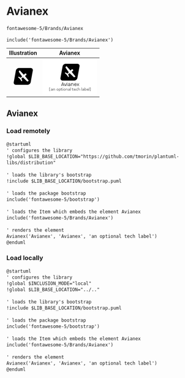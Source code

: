 # Avianex


```text
fontawesome-5/Brands/Avianex
```

```text
include('fontawesome-5/Brands/Avianex')
```



| Illustration | Avianex |
| :---: | :---: |
| ![illustration for Illustration](../../fontawesome-5/Brands/Avianex.png) | ![illustration for Avianex](../../fontawesome-5/Brands/Avianex.Local.png) |




## Avianex

### Load remotely
```plantuml
@startuml
' configures the library
!global $LIB_BASE_LOCATION="https://github.com/tmorin/plantuml-libs/distribution"

' loads the library's bootstrap
!include $LIB_BASE_LOCATION/bootstrap.puml

' loads the package bootstrap
include('fontawesome-5/bootstrap')

' loads the Item which embeds the element Avianex
include('fontawesome-5/Brands/Avianex')

' renders the element
Avianex('Avianex', 'Avianex', 'an optional tech label')
@enduml
```

### Load locally
```plantuml
@startuml
' configures the library
!global $INCLUSION_MODE="local"
!global $LIB_BASE_LOCATION="../.."

' loads the library's bootstrap
!include $LIB_BASE_LOCATION/bootstrap.puml

' loads the package bootstrap
include('fontawesome-5/bootstrap')

' loads the Item which embeds the element Avianex
include('fontawesome-5/Brands/Avianex')

' renders the element
Avianex('Avianex', 'Avianex', 'an optional tech label')
@enduml
```

